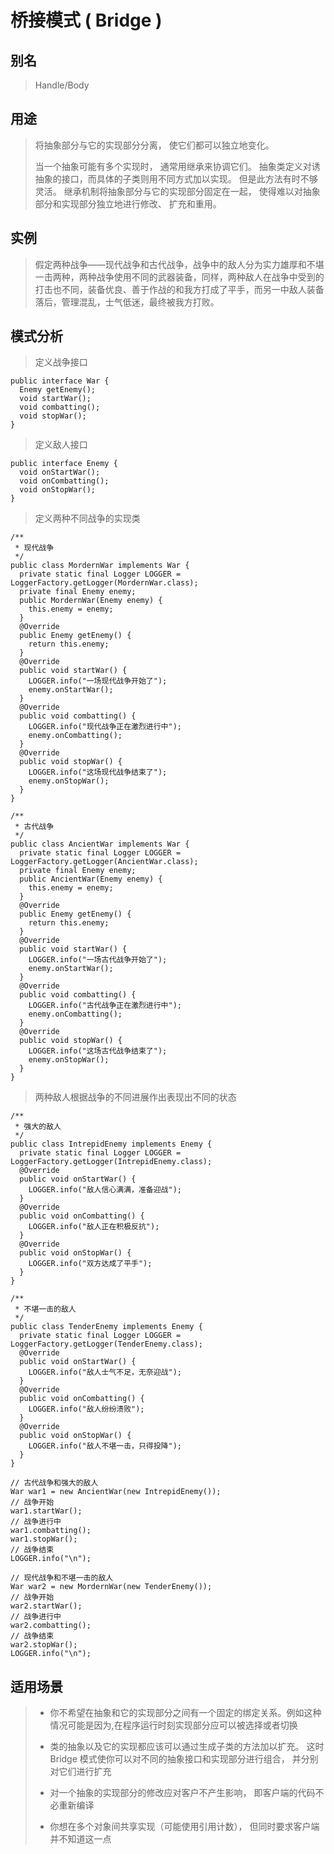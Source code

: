 # 桥接模式 ( Bridge )

## 别名

> Handle/Body

## 用途

> 将抽象部分与它的实现部分分离， 使它们都可以独立地变化。
>
> 当一个抽象可能有多个实现时， 通常用继承来协调它们。 抽象类定义对诱抽象的接口，而具体的子类则用不同方式加以实现。 但是此方法有时不够灵活。 继承机制将抽象部分与它的实现部分固定在一起， 使得难以对抽象部分和实现部分独立地进行修改、 扩充和重用。

## 实例

> 假定两种战争——现代战争和古代战争，战争中的敌人分为实力雄厚和不堪一击两种，两种战争使用不同的武器装备，同样，两种敌人在战争中受到的打击也不同，装备优良、善于作战的和我方打成了平手，而另一中敌人装备落后，管理混乱，士气低迷，最终被我方打败。

## 模式分析

> 定义战争接口

```
public interface War {
  Enemy getEnemy();
  void startWar();
  void combatting();
  void stopWar();
}
```
> 定义敌人接口

```
public interface Enemy {
  void onStartWar();
  void onCombatting();
  void onStopWar();
}
```

> 定义两种不同战争的实现类

```
/**
 * 现代战争
 */
public class MordernWar implements War {
  private static final Logger LOGGER = LoggerFactory.getLogger(MordernWar.class);
  private final Enemy enemy;
  public MordernWar(Enemy enemy) {
    this.enemy = enemy;
  }
  @Override
  public Enemy getEnemy() {
    return this.enemy;
  }
  @Override
  public void startWar() {
    LOGGER.info("一场现代战争开始了");
    enemy.onStartWar();
  }
  @Override
  public void combatting() {
    LOGGER.info("现代战争正在激烈进行中");
    enemy.onCombatting();
  }
  @Override
  public void stopWar() {
    LOGGER.info("这场现代战争结束了");
    enemy.onStopWar();
  }
}

/**
 * 古代战争
 */
public class AncientWar implements War {
  private static final Logger LOGGER = LoggerFactory.getLogger(AncientWar.class);
  private final Enemy enemy;
  public AncientWar(Enemy enemy) {
    this.enemy = enemy;
  }
  @Override
  public Enemy getEnemy() {
    return this.enemy;
  }
  @Override
  public void startWar() {
    LOGGER.info("一场古代战争开始了");
    enemy.onStartWar();
  }
  @Override
  public void combatting() {
    LOGGER.info("古代战争正在激烈进行中");
    enemy.onCombatting();
  }
  @Override
  public void stopWar() {
    LOGGER.info("这场古代战争结束了");
    enemy.onStopWar();
  }
}
```

> 两种敌人根据战争的不同进展作出表现出不同的状态
```
/**
 * 强大的敌人
 */
public class IntrepidEnemy implements Enemy {
  private static final Logger LOGGER = LoggerFactory.getLogger(IntrepidEnemy.class);
  @Override
  public void onStartWar() {
    LOGGER.info("敌人信心满满，准备迎战");
  }
  @Override
  public void onCombatting() {
    LOGGER.info("敌人正在积极反抗");
  }
  @Override
  public void onStopWar() {
    LOGGER.info("双方达成了平手");
  }
}

/**
 * 不堪一击的敌人
 */
public class TenderEnemy implements Enemy {
  private static final Logger LOGGER = LoggerFactory.getLogger(TenderEnemy.class);
  @Override
  public void onStartWar() {
    LOGGER.info("敌人士气不足，无奈迎战");
  }
  @Override
  public void onCombatting() {
    LOGGER.info("敌人纷纷溃败");
  }
  @Override
  public void onStopWar() {
    LOGGER.info("敌人不堪一击，只得投降");
  }
}
```

```
// 古代战争和强大的敌人
War war1 = new AncientWar(new IntrepidEnemy());
// 战争开始
war1.startWar();
// 战争进行中
war1.combatting();
war1.stopWar();
// 战争结束
LOGGER.info("\n");

// 现代战争和不堪一击的敌人
War war2 = new MordernWar(new TenderEnemy());
// 战争开始
war2.startWar();
// 战争进行中
war2.combatting();
// 战争结束
war2.stopWar();
LOGGER.info("\n");
```

## 适用场景

>* 你不希望在抽象和它的实现部分之间有一个固定的绑定关系。例如这种情况可能是因为,在程序运行时刻实现部分应可以被选择或者切换
>
>* 类的抽象以及它的实现都应该可以通过生成子类的方法加以扩充。 这时 Bridge 模式使你可以对不同的抽象接口和实现部分进行组合， 并分别对它们进行扩充
>
>* 对一个抽象的实现部分的修改应对客户不产生影响， 即客户端的代码不必重新编译
>
>* 你想在多个对象间共享实现（可能使用引用计数）， 但同时要求客户端并不知道这一点
